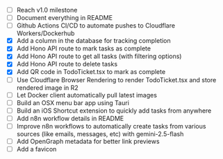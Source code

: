 - [ ] Reach v1.0 milestone
- [ ] Document everything in README
- [ ] Github Actions CI/CD to automate pushes to Cloudflare Workers/Dockerhub
- [x] Add a column in the database for tracking completion
- [x] Add Hono API route to mark tasks as complete
- [x] Add Hono API route to get all tasks (with filtering options)
- [x] Add Hono API route to delete tasks
- [x] Add QR code in TodoTicket.tsx to mark as complete
- [ ] Use Cloudflare Browser Rendering to render TodoTicket.tsx and store rendered image in R2
- [ ] Let Docker client automatically pull latest images
- [ ] Build an OSX menu bar app using Tauri
- [ ] Build an iOS Shortcut extension to quickly add tasks from anywhere
- [ ] Add n8n workflow details in README
- [ ] Improve n8n workflows to automatically create tasks from various sources (like emails, messages, etc) with gemini-2.5-flash
- [ ] Add OpenGraph metadata for better link previews
- [ ] Add a favicon